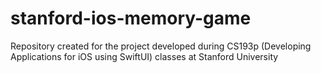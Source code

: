 # stanford-ios-memory-game
Repository created for the project developed during CS193p (Developing Applications for iOS using SwiftUI) classes at Stanford University
